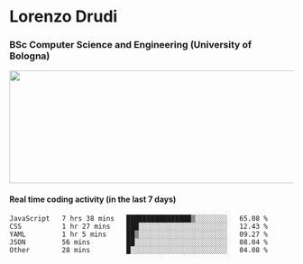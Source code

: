 # Lorenzo Drudi
### BSc Computer Science and Engineering (University of Bologna)

<img src="https://github-readme-stats.vercel.app/api?username=LorenzoDrudi&count_private=true&show_icons=true&theme=gruvbox" height=200px width=550px>

<!---Use wakatime plugins to track the coding time--->
#### Real time coding activity (in the last 7 days)
<!--START_SECTION:waka-->

```text
JavaScript   7 hrs 38 mins   ████████████████▒░░░░░░░░   65.08 %
CSS          1 hr 27 mins    ███░░░░░░░░░░░░░░░░░░░░░░   12.43 %
YAML         1 hr 5 mins     ██▒░░░░░░░░░░░░░░░░░░░░░░   09.27 %
JSON         56 mins         ██░░░░░░░░░░░░░░░░░░░░░░░   08.04 %
Other        28 mins         █░░░░░░░░░░░░░░░░░░░░░░░░   04.08 %
```

<!--END_SECTION:waka-->
